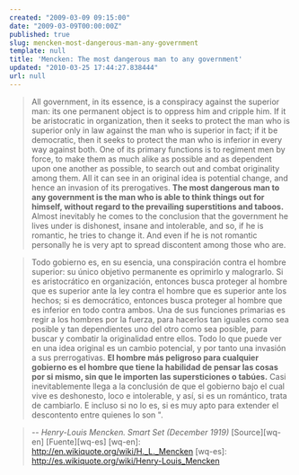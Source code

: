 ```yaml
---
created: "2009-03-09 09:15:00"
date: "2009-03-09T00:00:00Z"
published: true
slug: mencken-most-dangerous-man-any-government
template: null
title: 'Mencken: The most dangerous man to any government'
updated: "2010-03-25 17:44:27.838444"
url: null
---
```


> All government, in its essence, is a conspiracy against the superior man: its one permanent object is to oppress him and cripple him. If it be aristocratic in organization, then it seeks to protect the man who is superior only in law against the man who is superior in fact; if it be democratic, then it seeks to protect the man who is inferior in every way against both. One of its primary functions is to regiment men by force, to make them as much alike as possible and as dependent upon one another as possible, to search out and combat originality among them. All it can see in an original idea is potential change, and hence an invasion of its prerogatives. **The most dangerous man to any government is the man who is able to think things out for himself, without regard to the prevailing superstitions and taboos.** Almost inevitably he comes to the conclusion that the government he lives under is dishonest, insane and intolerable, and so, if he is romantic, he tries to change it. And even if he is not romantic personally he is very apt to spread discontent among those who are.


> Todo gobierno es, en su esencia, una conspiración contra el hombre superior: su único objetivo permanente es oprimirlo y malograrlo. Si es aristocrático en organización, entonces busca proteger al hombre que es superior ante la ley contra el hombre que es superior ante los hechos; si es democrático, entonces busca proteger al hombre que es inferior en todo contra ambos. Una de sus funciones primarias es regir a los hombres por la fuerza, para hacerlos tan iguales como sea posible y tan dependientes uno del otro como sea posible, para buscar y combatir la originalidad entre ellos. Todo lo que puede ver en una idea original es un cambio potencial, y por tanto una invasión a sus prerrogativas. **El hombre más peligroso para cualquier gobierno es el hombre que tiene la habilidad de pensar las cosas por si mismo, sin que le importen las supersticiones o tabúes.** Casi inevitablemente llega a la conclusión de que el gobierno bajo el cual vive es deshonesto, loco e intolerable, y así, si es un romántico, trata de cambiarlo. E incluso si no lo es, si es muy apto para extender el descontento entre quienes lo son ".

> -- *Henry-Louis Mencken. Smart Set (December 1919)* [Source][wq-en] [Fuente][wq-es]
[wq-en]: http://en.wikiquote.org/wiki/H._L._Mencken
[wq-es]: http://es.wikiquote.org/wiki/Henry-Louis_Mencken

